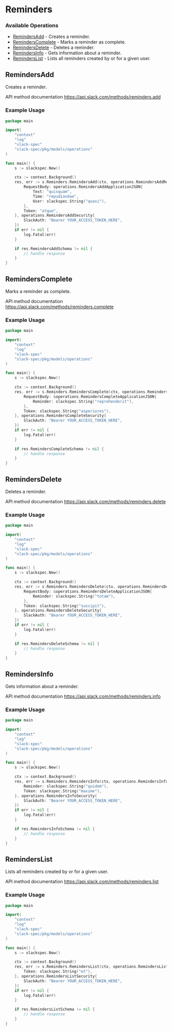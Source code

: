 # Reminders

### Available Operations

* [RemindersAdd](#remindersadd) - Creates a reminder.
* [RemindersComplete](#reminderscomplete) - Marks a reminder as complete.
* [RemindersDelete](#remindersdelete) - Deletes a reminder.
* [RemindersInfo](#remindersinfo) - Gets information about a reminder.
* [RemindersList](#reminderslist) - Lists all reminders created by or for a given user.

## RemindersAdd

Creates a reminder.

API method documentation
<https://api.slack.com/methods/reminders.add>

### Example Usage

```go
package main

import(
	"context"
	"log"
	"slack-spec"
	"slack-spec/pkg/models/operations"
)

func main() {
    s := slackspec.New()

    ctx := context.Background()
    res, err := s.Reminders.RemindersAdd(ctx, operations.RemindersAddRequest{
        RequestBody: operations.RemindersAddApplicationJSON{
            Text: "quisquam",
            Time: "repudiandae",
            User: slackspec.String("quasi"),
        },
        Token: "atque",
    }, operations.RemindersAddSecurity{
        SlackAuth: "Bearer YOUR_ACCESS_TOKEN_HERE",
    })
    if err != nil {
        log.Fatal(err)
    }

    if res.RemindersAddSchema != nil {
        // handle response
    }
}
```

## RemindersComplete

Marks a reminder as complete.

API method documentation
<https://api.slack.com/methods/reminders.complete>

### Example Usage

```go
package main

import(
	"context"
	"log"
	"slack-spec"
	"slack-spec/pkg/models/operations"
)

func main() {
    s := slackspec.New()

    ctx := context.Background()
    res, err := s.Reminders.RemindersComplete(ctx, operations.RemindersCompleteRequest{
        RequestBody: &operations.RemindersCompleteApplicationJSON{
            Reminder: slackspec.String("reprehenderit"),
        },
        Token: slackspec.String("asperiores"),
    }, operations.RemindersCompleteSecurity{
        SlackAuth: "Bearer YOUR_ACCESS_TOKEN_HERE",
    })
    if err != nil {
        log.Fatal(err)
    }

    if res.RemindersCompleteSchema != nil {
        // handle response
    }
}
```

## RemindersDelete

Deletes a reminder.

API method documentation
<https://api.slack.com/methods/reminders.delete>

### Example Usage

```go
package main

import(
	"context"
	"log"
	"slack-spec"
	"slack-spec/pkg/models/operations"
)

func main() {
    s := slackspec.New()

    ctx := context.Background()
    res, err := s.Reminders.RemindersDelete(ctx, operations.RemindersDeleteRequest{
        RequestBody: &operations.RemindersDeleteApplicationJSON{
            Reminder: slackspec.String("totam"),
        },
        Token: slackspec.String("suscipit"),
    }, operations.RemindersDeleteSecurity{
        SlackAuth: "Bearer YOUR_ACCESS_TOKEN_HERE",
    })
    if err != nil {
        log.Fatal(err)
    }

    if res.RemindersDeleteSchema != nil {
        // handle response
    }
}
```

## RemindersInfo

Gets information about a reminder.

API method documentation
<https://api.slack.com/methods/reminders.info>

### Example Usage

```go
package main

import(
	"context"
	"log"
	"slack-spec"
	"slack-spec/pkg/models/operations"
)

func main() {
    s := slackspec.New()

    ctx := context.Background()
    res, err := s.Reminders.RemindersInfo(ctx, operations.RemindersInfoRequest{
        Reminder: slackspec.String("quidem"),
        Token: slackspec.String("maxime"),
    }, operations.RemindersInfoSecurity{
        SlackAuth: "Bearer YOUR_ACCESS_TOKEN_HERE",
    })
    if err != nil {
        log.Fatal(err)
    }

    if res.RemindersInfoSchema != nil {
        // handle response
    }
}
```

## RemindersList

Lists all reminders created by or for a given user.

API method documentation
<https://api.slack.com/methods/reminders.list>

### Example Usage

```go
package main

import(
	"context"
	"log"
	"slack-spec"
	"slack-spec/pkg/models/operations"
)

func main() {
    s := slackspec.New()

    ctx := context.Background()
    res, err := s.Reminders.RemindersList(ctx, operations.RemindersListRequest{
        Token: slackspec.String("et"),
    }, operations.RemindersListSecurity{
        SlackAuth: "Bearer YOUR_ACCESS_TOKEN_HERE",
    })
    if err != nil {
        log.Fatal(err)
    }

    if res.RemindersListSchema != nil {
        // handle response
    }
}
```
